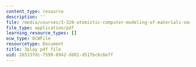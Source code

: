 ```yaml
---
content_type: resource
description: ''
file: /media/courses/3-320-atomistic-computer-modeling-of-materials-sma-5107-spring-2005/265337dc75998942dd01d51fbc6c6e7f_yYAHcATzuno.pdf
file_type: application/pdf
learning_resource_types: []
ocw_type: OCWFile
resourcetype: Document
title: 3play pdf file
uid: 265337dc-7599-8942-dd01-d51fbc6c6e7f
---
```


